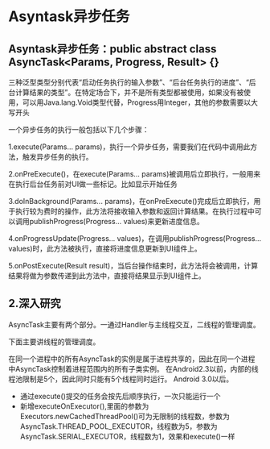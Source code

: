# Asyntask异步任务

## Asyntask异步任务：public abstract class AsyncTask<Params, Progress, Result> {}

三种泛型类型分别代表“启动任务执行的输入参数”、“后台任务执行的进度”、“后台计算结果的类型”。在特定场合下，并不是所有类型都被使用，如果没有被使用，可以用Java.lang.Void类型代替，Progress用Integer，其他的参数需要以大写开头

一个异步任务的执行一般包括以下几个步骤：


1.execute(Params... params)，执行一个异步任务，需要我们在代码中调用此方法，触发异步任务的执行。

2.onPreExecute()，在execute(Params... params)被调用后立即执行，一般用来在执行后台任务前对UI做一些标记。比如显示开始任务

3.doInBackground(Params... params)，在onPreExecute()完成后立即执行，用于执行较为费时的操作，此方法将接收输入参数和返回计算结果。在执行过程中可以调用publishProgress(Progress... values)来更新进度信息。

4.onProgressUpdate(Progress... values)，在调用publishProgress(Progress... values)时，此方法被执行，直接将进度信息更新到UI组件上。

5.onPostExecute(Result result)，当后台操作结束时，此方法将会被调用，计算结果将做为参数传递到此方法中，直接将结果显示到UI组件上。


## 2.深入研究

AsyncTask主要有两个部分。一通过Handler与主线程交互，二线程的管理调度。

下面主要讲线程的管理调度。

在同一个进程中的所有AsyncTask的实例是属于进程共享的，因此在同一个进程中AsyncTask控制着进程范围内的所有子类实例。
在Android2.3以前，内部的线程池限制是5个，因此同时只能有5个线程同时运行。
Android 3.0以后。
* 通过execute()提交的任务会按先后顺序执行，一次只能运行一个
* 新增executeOnExecutor(),里面的参数为Executors.newCachedThreadPool()可为无限制的线程数，参数为AsyncTask.THREAD_POOL_EXECUTOR，线程数为5，参数为AsyncTask.SERIAL_EXECUTOR，线程数为1，效果和execute()一样